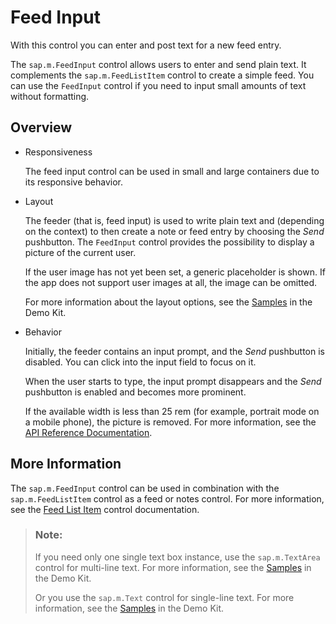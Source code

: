 <!-- loio0ec25a16ec9c4e86a1a0d03f1b01e25e -->

# Feed Input

With this control you can enter and post text for a new feed entry.

The `sap.m.FeedInput` control allows users to enter and send plain text. It complements the `sap.m.FeedListItem` control to create a simple feed. You can use the `FeedInput` control if you need to input small amounts of text without formatting.



## Overview

-   Responsiveness

    The feed input control can be used in small and large containers due to its responsive behavior.

-   Layout

    The feeder \(that is, feed input\) is used to write plain text and \(depending on the context\) to then create a note or feed entry by choosing the *Send* pushbutton. The `FeedInput` control provides the possibility to display a picture of the current user.

    If the user image has not yet been set, a generic placeholder is shown. If the app does not support user images at all, the image can be omitted.

    For more information about the layout options, see the [Samples](https://ui5.sap.com/#/sample/sap.m.sample.FeedInput) in the Demo Kit.

-   Behavior

    Initially, the feeder contains an input prompt, and the *Send* pushbutton is disabled. You can click into the input field to focus on it.

    When the user starts to type, the input prompt disappears and the *Send* pushbutton is enabled and becomes more prominent.

    If the available width is less than 25 rem \(for example, portrait mode on a mobile phone\), the picture is removed. For more information, see the [API Reference Documentation](https://ui5.sap.com/#/api/sap.m.FeedInput).




## More Information

The `sap.m.FeedInput` control can be used in combination with the `sap.m.FeedListItem` control as a feed or notes control. For more information, see the [Feed List Item](feed-list-item-14a9900.md) control documentation.

> ### Note:  
> If you need only one single text box instance, use the `sap.m.TextArea` control for multi-line text. For more information, see the [Samples](https://ui5.sap.com/#/entity/sap.m.TextArea) in the Demo Kit.
> 
> Or you use the `sap.m.Text` control for single-line text. For more information, see the [Samples](https://ui5.sap.com/#/entity/sap.m.Text) in the Demo Kit.

